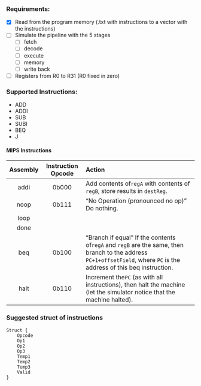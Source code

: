 ### Requirements:

* [X] Read from the program memory (.txt with instructions to a vector with the instructions)
* [ ] Simulate the pipeline with the 5 stages
  * [ ] fetch
  * [ ] decode
  * [ ] execute
  * [ ] memory
  * [ ] write back
* [ ] Registers from R0 to R31 (R0 fixed in zero)

### Supported Instructions:
- ADD
- ADDI
- SUB
- SUBI
- BEQ
- J

#### MIPS Instructions


| Assembly | Instruction Opcode | Action                                                                                                                                                                  |
| :--------: | :------------------: | :------------------------------------------------------------------------------------------------------------------------------------------------------------------------ |
|   addi   |       0b000       | Add contents of`regA` with contents of `regB`, store results in `destReg`.                                                                                              |
|   noop   |       0b111       | “No Operation (pronounced no op)” Do nothing.                                                                                                                         |
|   loop   |                   |                                                                                                                                                                         |
|   done   |                   |                                                                                                                                                                         |
|   beq   |       0b100       | “Branch if equal” If the contents of`regA` and `regB` are the same, then branch to the address `PC+1+offsetField`, where `PC` is the address of this beq instruction. |
|   halt   |       0b110       | Increment the`PC` (as with all instructions), then halt the machine (let the simulator notice that the machine halted).                                                 |

### Suggested struct of instructions
```
Struct {
    Opcode
    Op1
    Op2
    Op3
    Temp1
    Temp2
    Temp3
    Valid
}
```
